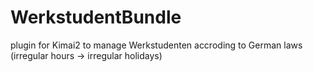 # WerkstudentBundle
plugin for Kimai2 to manage Werkstudenten  accroding to German laws (irregular hours -> irregular holidays)
